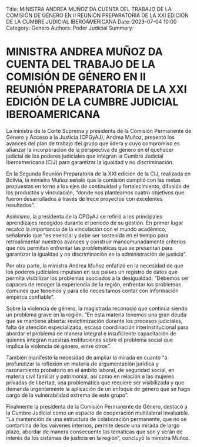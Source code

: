 Title: MINISTRA ANDREA MUÑOZ DA CUENTA DEL TRABAJO DE LA COMISIÓN DE GÉNERO EN II REUNIÓN PREPARATORIA DE LA XXI EDICIÓN DE LA CUMBRE JUDICIAL IBEROAMERICANA
Date: 2023-07-04 10:00
Category: Genero
Authors: Poder Judicial
Summary: 

# MINISTRA ANDREA MUÑOZ DA CUENTA DEL TRABAJO DE LA COMISIÓN DE GÉNERO EN II REUNIÓN PREPARATORIA DE LA XXI EDICIÓN DE LA CUMBRE JUDICIAL IBEROAMERICANA
La ministra de la Corte Suprema y presidenta de la Comisión Permanente de Género y Acceso a la Justicia (CPGyAJ), Andrea Muñoz, presentó los avances del plan de trabajo del grupo que lidera y  cuyo compromiso  es afianzar la incorporación de la perspectiva de género en el quehacer judicial de los poderes judiciales que integran la Cumbre Judicial Iberoamericana (CIJ) para garantizar la igualdad y no discriminación.

En la Segunda Reunión Preparatoria de la XXI edición de la CIJ, realizada en Bolivia, la ministra Muñoz señaló que la comisión cumplió con las metas propuestas en torno a los ejes de continuidad y fortalecimiento, difusión de los productos y vinculación, “donde nos planteamos cuatro objetivos que fueron desarrollados a través de trece proyectos con excelentes resultados”.

Asimismo, la presidenta de la CPGyAJ se refirió a los principales aprendizajes recogidos durante el período de su gestión. En primer lugar recalcó la importancia de la vinculación con el mundo académico, señalando que “es esencial y debe ser sostenida en el tiempo para retroalimentar nuestros avances y construir mancomunadamente criterios que nos permitan enfrentar las problemáticas que se presentan para  garantizar la igualdad y no discriminación en la administración de justicia”.

Por otra parte, la ministra Andrea Muñoz enfatizó en la necesidad de que los poderes judiciales impulsen en sus países un registro de datos que permita visibilizar los problemas asociados a la desigualdad. “Debemos ser capaces de recoger la experiencia de la región, enfrentar los problemas comunes que tenemos y para ello necesitamos contar con información empírica confiable”.

Sobre la violencia de género, la magistrada reconoció que continúa siendo un problema grave en la región. “En esta materia tenemos una gran deuda que se mantiene abierta: revictimización durante los procesos judiciales, falta de atención especializada, escasa coordinación interinstitucional para abordar el problema de manera integral e  insuficiente capacitación de quienes integran nuestras instituciones sobre el problema social que implica la violencia de género, entre otros”.

También manifestó la necesidad de ampliar la mirada en cuanto “a profundizar la reflexión en materia de argumentación jurídica y razonamiento probatorio en el ámbito laboral, de seguridad social, en materia civil familiar y patrimonial, así como en relación a las mujeres privadas de libertad, una problemática que requiere ser visibilizada y que demanda urgentemente la aplicación de un enfoque de género que se haga cargo de la vulnerabilidad extrema de este grupo”.

Finalmente la presidenta de la Comisión Permanente de Género, destacó a la Cumbre Judicial como un espacio de cooperación multilateral invaluable. “La mantención de una estructura de colaboración permanente, que no se contamina de los vaivenes internos, permite desde una mirada de largo plazo, abordar de manera consecuente las temáticas que son y serán de interés de los sistemas de justicia en la región”, concluyó la ministra Muñoz.
